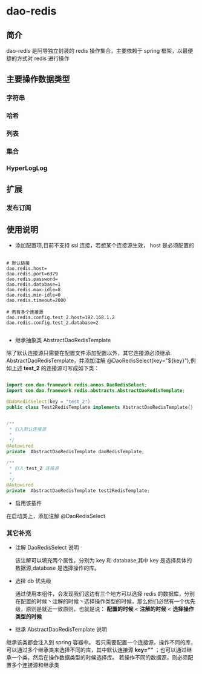 # dao-redis

## 简介

dao-redis 是阿导独立封装的 redis 操作集合，主要依赖于 spring 框架，以最便捷的方式对 redis 进行操作

## 主要操作数据类型

### 字符串

### 哈希

### 列表

### 集合

### HyperLogLog


## 扩展

### 发布订阅

## 使用说明

- 添加配置项,目前不支持 ssl 连接，若想某个连接源生效， host 是必须配置的

```properties

# 默认链接
dao.redis.host=
dao.redis.port=6379
dao.redis.password=
dao.redis.database=1
dao.redis.max-idle=8
dao.redis.min-idle=0
dao.redis.timeout=2000

# 若有多个连接源
dao.redis.config.test_2.host=192.168.1.2
dao.redis.config.test_2.database=2


```


- 继承抽象类 AbstractDaoRedisTemplate

除了默认连接源只需要在配置文件添加配置以外，其它连接源必须继承 AbstractDaoRedisTemplate，并添加注解 @DaoRedisSelect(key="${key}"),例如上述 **test_2** 的连接源可写成如下类：

```java

import com.dao.framework.redis.annos.DaoRedisSelect;
import com.dao.framework.redis.abstracts.AbstractDaoRedisTemplate;

@DaoRedisSelect(key = "test_2")
public class Test2RedisTemplate implements AbstractDaoRedisTemplate{}


/**
 * 引入默认连接源
 *
 */
@Autowired
private  AbstractDaoRedisTemplate daoRedisTemplate;

/**
 * 引入 test_2 连接源
 *
 */
@Autowired
private  AbstractDaoRedisTemplate test2RedisTemplate;

```

- 启用该插件

在启动类上，添加注解 @DaoRedisSelect

### 其它补充

- 注解 DaoRedisSelect 说明
    
    该注解可以填充两个属性，分别为 key 和 database,其中 key 是选择具体的数据源,database 是选择操作的库。
    
    
- 选择 db 优先级

    通过使用本组件，会发现我们这边有三个地方可以选择 redis 的数据库，分别在配置的时候丶注解的时候丶选择操作类型的时候，那么他们必然有一个优先级，原则是就近一致原则，也就是说：
   **配置的时候** < **注解的时候** < **选择操作类型的时候**
   
- 继承 AbstractDaoRedisTemplate 说明

继承该类都会注入到 spring 容器中。
若只需要配置一个连接源，操作不同的库，可以通过多个继承类来选择不同的库，其中默认连接源 **key=""** ；也可以通过继承一个类，然后在操作数据类型的时候选择库。
若操作不同的数据源，则必须配置多个连接源和继承类
